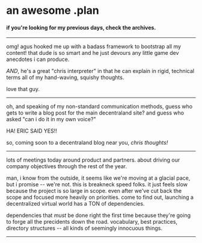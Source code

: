 # an awesome .plan

#### if you're looking for my previous days, check the archives.

---

omg!  agus hooked me up with a badass framework to bootstrap all my content!  that dude is so smart and he just devours any little game dev anecdotes i can produce.

_AND_, he's a great "chris interpreter" in that he can explain in rigid, technical terms all of my hand-waving, squishy thoughts.

love that guy.

---

oh, and speaking of my non-standard communication methods, guess who gets to write a blog post for the main decentraland site?  and guess who asked "can i do it in my own voice?"

HA!  ERIC SAID YES!!

so, coming soon to a decentraland blog near you, _chris thoughts!_

---

lots of meetings today around product and partners.  about driving our company objectives through the rest of the year.

man, i know from the outside, it seems like we're moving at a glacial pace, but i promise -- we're not.  this is breakneck speed folks.  it just feels slow because the project is so large in scope.  even after we've cut back the scope and focused more heavily on priorities.  come to find out, launching a decentralized virtual world has a TON of dependencies.

dependencies that _must_ be done right the first time because they're going to forge all the precidents down the road.  vocabulary, best practices, directory structures -- all kinds of seemingly innocuous things.

---

